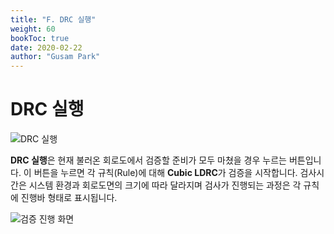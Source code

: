 ```yaml
---
title: "F. DRC 실행"
weight: 60
bookToc: true
date: 2020-02-22
author: "Gusam Park"
---
```


# DRC 실행

![DRC 실행](/ldrc/9.png)

**DRC 실행**은 현재 불러온 회로도에서 검증할 준비가 모두 마쳤을 경우 누르는 버튼입니다. 이 버튼을 누르면 각 규칙(Rule)에 대해 **Cubic LDRC**가 검증을 시작합니다. 검사시간은 시스템 환경과 회로도면의 크기에 따라 달라지며 검사가 진행되는 과정은 각 규칙에 진행바 형태로 표시됩니다.

![검증 진행 화면](/ldrc/36.png)
